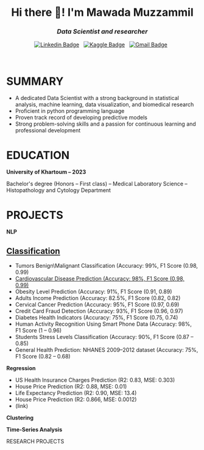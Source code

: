 <h1 align="center">Hi there 👋! I'm Mawada Muzzammil</h1>

<h3 align="center"><i>Data Scientist and researcher</i></h3>

<div align="center">
  
[![Linkedin Badge](https://img.shields.io/badge/LinkedIn-0077B5?style=flat&logo=linkedin&logoColor=white)](https://www.linkedin.com/in/mawadamhd/)&nbsp;&nbsp;
[![Kaggle Badge](https://img.shields.io/badge/-Kaggle-23BFFF?style=flat&logo=Kaggle&logoColor=white)](https://www.kaggle.com/mawadamuzzammil)&nbsp;&nbsp;
[![Gmail Badge](https://img.shields.io/badge/Gmail-D14836?style=flat&logo=gmail&logoColor=white&link=mawadamhd12@gmail.com)](mawadamhd12@gmail.com)&nbsp;&nbsp;



</div>

<br>

# **SUMMARY**

* A dedicated Data Scientist with a strong background in statistical analysis, machine learning, data visualization, and biomedical research
* Proficient in python programming language
* Proven track record of developing predictive models
* Strong problem-solving skills and a passion for continuous learning and professional development

# **EDUCATION**

**University of Khartoum – 2023**

Bachelor's degree (Honors – First class) – Medical Laboratory Science – Histopathology and Cytology Department

# **PROJECTS**

**NLP**

## [Classification](https://github.com/MawadaMhd/Classification)

*	Tumors Benign\Malignant Classification (Accuracy: 99%, F1 Score (0.98, 0.99)
*	[Cardiovascular Disease Prediction (Accuracy: 98%, F1 Score (0.98, 0.99)](https://github.com/MawadaMhd/Classification/tree/main/Cardiovascular%20Disease%20Predictive%20Modelling)
*	Obesity Level Prediction (Accuracy: 91%, F1 Score (0.91, 0.89)
*	Adults Income Prediction (Accuracy: 82.5%, F1 Score (0.82, 0.82)
*	Cervical Cancer Prediction (Accuracy: 95%, F1 Score (0.97, 0.69)
*	Credit Card Fraud Detection (Accuracy: 93%, F1 Score (0.96, 0.97)
*	Diabetes Health Indicators (Accuracy: 75%, F1 Score (0.75, 0.74)	
*	Human Activity Recognition Using Smart Phone Data (Accuracy: 98%, F1 Score (1 – 0.96)
*	Students Stress Levels Classification (Accuracy: 90%, F1 Score (0.87 – 0.85)
*	General Health Prediction: NHANES 2009–2012 dataset (Accuracy: 75%, F1 Score (0.82 – 0.68)

**Regression**
 	
*	US Health Insurance Charges Prediction (R2: 0.83, MSE: 0.303)
*	House Price Prediction (R2: 0.88, MSE: 0.01)
*	Life Expectancy Prediction (R2: 0.90, MSE: 13.4)
*	House Price Prediction (R2: 0.866, MSE: 0.0012)
*	(link)


**Clustering** 

**Time-Series Analysis**


RESEARCH PROJECTS

